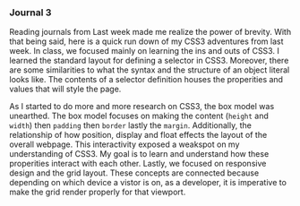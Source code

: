 
### Journal 3


Reading journals from Last week made me realize the power of brevity. 
With that being said, here is a quick run down of my CSS3 adventures from last week. In class, we focused mainly on learning
the ins and outs of CSS3. I learned the standard layout for defining a selector in CSS3. Moreover, there are some similarities to what the syntax and the structure of an object literal looks like. The contents of a selector definition houses the properities and values that will style the page.

As I started to do more and more research on CSS3, the box model was unearthed. The box model focuses on making the content (`height` and `width`) then `padding` then `border` lastly the `margin`. Additionally, the relationship of how position, display and float effects the layout of the overall webpage. This interactivity exposed a weakspot on my understanding of CSS3. My goal is to learn and understand how these properities interact with each other. Lastly, we focused on responsive design and the grid layout. These concepts are connected because depending on which device a vistor is on, as a developer, it is imperative to make the grid render properly for that viewport.




